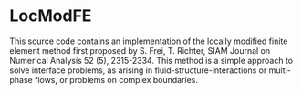 # LocModFE
This source code contains an implementation of the locally modified finite element method first proposed  by S. Frei, T. Richter, SIAM Journal on Numerical Analysis 52 (5), 2315-2334. This method is a simple approach to solve interface problems, as arising in fluid-structure-interactions or multi-phase flows, or problems on complex boundaries.
